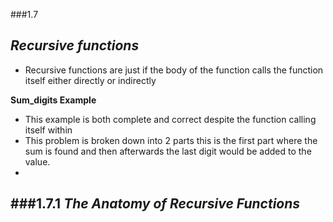 ###1.7

***Recursive functions***
- 


- Recursive functions are just if the body of the function calls the function itself either directly or indirectly


**Sum_digits Example**
- This example is both complete and correct despite the function calling itself within 
- This problem is broken down into 2 parts this is the first part where the sum is found and then afterwards the last digit would be added to the value.
- 

###1.7.1
***The Anatomy of Recursive Functions***
- 














